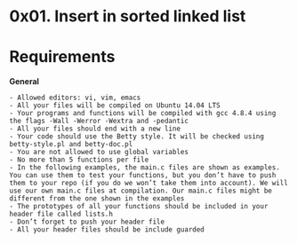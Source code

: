 # 0x01. Insert in sorted linked list

# Requirements

**General**

	- Allowed editors: vi, vim, emacs
	- All your files will be compiled on Ubuntu 14.04 LTS
	- Your programs and functions will be compiled with gcc 4.8.4 using the flags -Wall -Werror -Wextra and -pedantic
	- All your files should end with a new line
	- Your code should use the Betty style. It will be checked using betty-style.pl and betty-doc.pl
	- You are not allowed to use global variables
	- No more than 5 functions per file
	- In the following examples, the main.c files are shown as examples. You can use them to test your functions, but you don’t have to push them to your repo (if you do we won’t take them into account). We will use our own main.c files at compilation. Our main.c files might be different from the one shown in the examples
	- The prototypes of all your functions should be included in your header file called lists.h
	- Don’t forget to push your header file
	- All your header files should be include guarded
